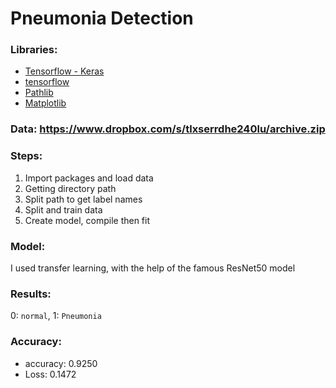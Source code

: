 # Pneumonia Detection

### Libraries: 
- [Tensorflow - Keras](https://www.tensorflow.org/api_docs/python/tf/keras)
- [tensorflow](https://www.tensorflow.org/)
- [Pathlib](https://docs.python.org/3/library/pathlib.html)
- [Matplotlib](https://matplotlib.org/)

### Data: https://www.dropbox.com/s/tlxserrdhe240lu/archive.zip

### Steps:
1. Import packages and load data
2. Getting directory path 
3. Split path to get label names
4. Split and train data
5. Create model, compile then fit

### Model:
I used transfer learning, with the help of the famous ResNet50 model

### Results:
0: `normal`, 1: `Pneumonia `

### Accuracy:
- accuracy: 0.9250 
- Loss: 0.1472
